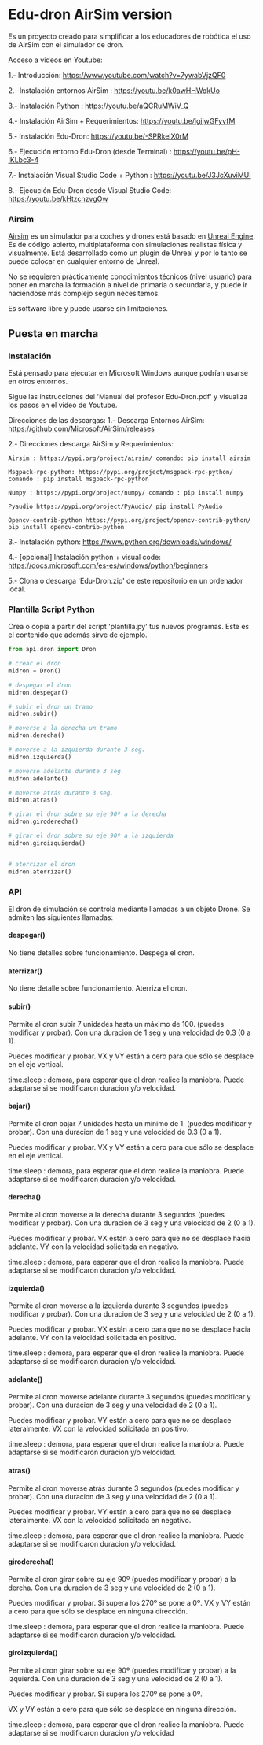 # Edu-dron AirSim version
Es un proyecto creado para simplificar a los educadores de robótica el uso de AirSim con el simulador de dron.

Acceso a videos en Youtube:

 1.- Introducción: https://www.youtube.com/watch?v=7ywabVjzQF0
 
 2.- Instalación entornos AirSim : https://youtu.be/k0awHHWqkUo
 
 3.- Instalación Python : https://youtu.be/aQCRuMWiV_Q
 
 4.- Instalación AirSim + Requerimientos: https://youtu.be/igjjwGFyvfM
 
 5.- Instalación Edu-Dron: https://youtu.be/-SPRkelX0rM
 
 6.- Ejecución entorno Edu-Dron (desde Terminal) : https://youtu.be/pH-IKLbc3-4
 
 7.- Instalación Visual Studio Code + Python : https://youtu.be/J3JcXuviMUI
 
 8.- Ejecución Edu-Dron desde Visual Studio Code: https://youtu.be/kHtzcnzvgOw



### Airsim
[Airsim](https://github.com/microsoft/AirSim) es un simulador para coches y drones está basado en [Unreal Engine](https://www.unrealengine.com/).
Es de código abierto, multiplataforma con simulaciones realistas física y visualmente.
Está desarrollado como un plugin de Unreal y por lo tanto se puede colocar en cualquier entorno de Unreal.

No se requieren prácticamente conocimientos técnicos (nivel usuario) para poner en marcha la formación a nivel de primaria o secundaria,
y puede ir haciéndose más complejo según necesitemos.

Es software libre y puede usarse sin limitaciones.

## Puesta en marcha
### Instalación
Está pensado para ejecutar en Microsoft Windows aunque podrían usarse en otros entornos.

Sigue las instrucciones del 'Manual del profesor Edu-Dron.pdf' y visualiza los pasos en el video de
Youtube.



Direcciones de las descargas: 
1.- Descarga Entornos AirSim: https://github.com/Microsoft/AirSim/releases 

2.- Direcciones descarga AirSim y Requerimientos: 

    Airsim : https://pypi.org/project/airsim/ comando: pip install airsim 
    
    Msgpack-rpc-python: https://pypi.org/project/msgpack-rpc-python/ comando : pip install msgpack-rpc-python 
    
    Numpy : https://pypi.org/project/numpy/ comando : pip install numpy 
    
    Pyaudio https://pypi.org/project/PyAudio/ pip install PyAudio 
    
    Opencv-contrib-python https://pypi.org/project/opencv-contrib-python/ pip install opencv-contrib-python
    
3.- Instalación python:		https://www.python.org/downloads/windows/

4.- [opcional] Instalación python + visual code: 			https://docs.microsoft.com/es-es/windows/python/beginners

5.- Clona o descarga 'Edu-Dron.zip' de este repositorio en un ordenador local.


### Plantilla Script Python

Crea o copia a partir del script 'plantilla.py' tus nuevos programas. Este es el contenido 
que además sirve de ejemplo.

```python
from api.dron import Dron

# crear el dron
midron = Dron()

# despegar el dron
midron.despegar()

# subir el dron un tramo
midron.subir()

# moverse a la derecha un tramo
midron.derecha()

# moverse a la izquierda durante 3 seg.
midron.izquierda()

# moverse adelante durante 3 seg.
midron.adelante()

# moverse atrás durante 3 seg.
midron.atras()

# girar el dron sobre su eje 90º a la derecha  
midron.giroderecha()

# girar el dron sobre su eje 90º a la izquierda  
midron.giroizquierda()


# aterrizar el dron
midron.aterrizar()
```

### API

El dron de simulación se controla mediante llamadas a un objeto Drone.
Se admiten las siguientes llamadas:

#### despegar()

No tiene detalles sobre funcionamiento. Despega el dron.

#### aterrizar()

No tiene detalle sobre funcionamiento. Aterriza el dron.

#### subir()

Permite al dron subir 7 unidades hasta un máximo de 100. (puedes modificar y probar). Con una duracion de 1 seg y una velocidad de 0.3 (0 a 1). 

Puedes modificar y probar. VX y VY están a cero para que sólo se desplace en el eje vertical.

time.sleep : demora, para esperar que el dron realice la maniobra. Puede adaptarse si se modificaron duracion y/o velocidad.

#### bajar()

Permite al dron bajar 7 unidades hasta un mínimo de 1. (puedes modificar y probar). Con una duracion de 1 seg y una velocidad de 0.3 (0 a 1). 

Puedes modificar y probar. VX y VY están a cero para que sólo se desplace en el eje vertical.

time.sleep : demora, para esperar que el dron realice la maniobra. Puede adaptarse si se modificaron duracion y/o velocidad.

#### derecha()

Permite al dron moverse a la derecha durante 3 segundos (puedes modificar y probar). Con una duracion de 3 seg y una velocidad de 2 (0 a 1). 

Puedes modificar y probar. VX están a cero para que no se desplace hacia adelante. VY con la velocidad solicitada en negativo.

time.sleep : demora, para esperar que el dron realice la maniobra. Puede adaptarse si se modificaron duracion y/o velocidad.

#### izquierda()

Permite al dron moverse a la izquierda durante 3 segundos (puedes modificar y probar). Con una duracion de 3 seg y una velocidad de 2 (0 a 1). 

Puedes modificar y probar. VX están a cero para que no se desplace hacia adelante. VY con la velocidad solicitada en positivo.

time.sleep : demora, para esperar que el dron realice la maniobra. Puede adaptarse si se modificaron duracion y/o velocidad.

#### adelante()

Permite al dron moverse adelante durante 3 segundos (puedes modificar y probar). Con una duracion de 3 seg y una velocidad de 2 (0 a 1). 

Puedes modificar y probar. VY están a cero para que no se desplace lateralmente. VX con la velocidad solicitada en positivo.

time.sleep : demora, para esperar que el dron realice la maniobra. Puede adaptarse si se modificaron duracion y/o velocidad.

#### atras()

Permite al dron moverse atrás durante 3 segundos (puedes modificar y probar). Con una duracion de 3 seg y una velocidad de 2 (0 a 1). 

Puedes modificar y probar. VY están a cero para que no se desplace lateralmente. VX con la velocidad solicitada en negativo.

time.sleep : demora, para esperar que el dron realice la maniobra. Puede adaptarse si se modificaron duracion y/o velocidad.

#### giroderecha()

Permite al dron girar sobre su eje 90º (puedes modificar y probar) a la dercha. Con una duracion de 3 seg y una velocidad de 2 (0 a 1). 

Puedes modificar y probar. Si supera los 270º se pone a 0º. VX y VY están a cero para que sólo se desplace en ninguna dirección.

time.sleep : demora, para esperar que el dron realice la maniobra. Puede adaptarse si se modificaron duracion y/o velocidad.

#### giroizquierda()

Permite al dron girar sobre su eje 90º (puedes modificar y probar) a la izquierda. Con una duracion de 3 seg y una velocidad de 2 (0 a 1). 

Puedes modificar y probar. Si supera los 270º se pone a 0º.

VX y VY están a cero para que sólo se desplace en ninguna dirección.

time.sleep : demora, para esperar que el dron realice la maniobra. Puede adaptarse si se modificaron duracion y/o velocidad




